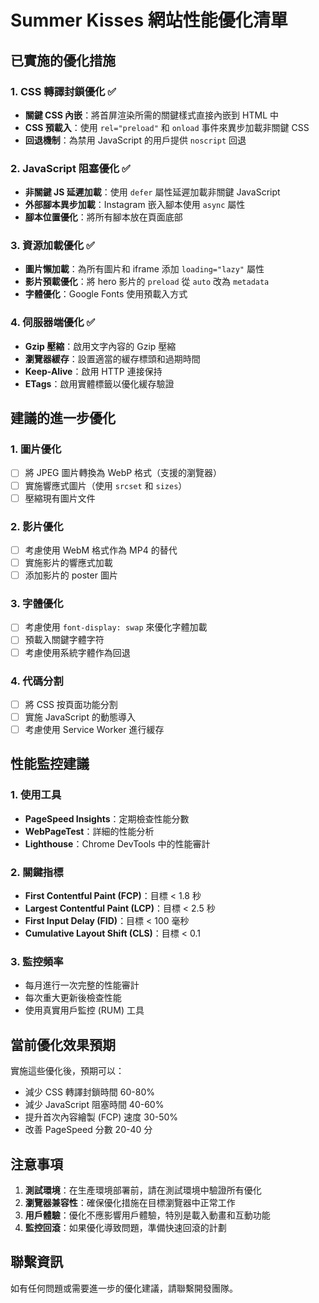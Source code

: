 # Summer Kisses 網站性能優化清單

## 已實施的優化措施

### 1. CSS 轉譯封鎖優化 ✅
- **關鍵 CSS 內嵌**：將首屏渲染所需的關鍵樣式直接內嵌到 HTML 中
- **CSS 預載入**：使用 `rel="preload"` 和 `onload` 事件來異步加載非關鍵 CSS
- **回退機制**：為禁用 JavaScript 的用戶提供 `noscript` 回退

### 2. JavaScript 阻塞優化 ✅
- **非關鍵 JS 延遲加載**：使用 `defer` 屬性延遲加載非關鍵 JavaScript
- **外部腳本異步加載**：Instagram 嵌入腳本使用 `async` 屬性
- **腳本位置優化**：將所有腳本放在頁面底部

### 3. 資源加載優化 ✅
- **圖片懶加載**：為所有圖片和 iframe 添加 `loading="lazy"` 屬性
- **影片預載優化**：將 hero 影片的 `preload` 從 `auto` 改為 `metadata`
- **字體優化**：Google Fonts 使用預載入方式

### 4. 伺服器端優化 ✅
- **Gzip 壓縮**：啟用文字內容的 Gzip 壓縮
- **瀏覽器緩存**：設置適當的緩存標頭和過期時間
- **Keep-Alive**：啟用 HTTP 連接保持
- **ETags**：啟用實體標籤以優化緩存驗證

## 建議的進一步優化

### 1. 圖片優化
- [ ] 將 JPEG 圖片轉換為 WebP 格式（支援的瀏覽器）
- [ ] 實施響應式圖片（使用 `srcset` 和 `sizes`）
- [ ] 壓縮現有圖片文件

### 2. 影片優化
- [ ] 考慮使用 WebM 格式作為 MP4 的替代
- [ ] 實施影片的響應式加載
- [ ] 添加影片的 poster 圖片

### 3. 字體優化
- [ ] 考慮使用 `font-display: swap` 來優化字體加載
- [ ] 預載入關鍵字體字符
- [ ] 考慮使用系統字體作為回退

### 4. 代碼分割
- [ ] 將 CSS 按頁面功能分割
- [ ] 實施 JavaScript 的動態導入
- [ ] 考慮使用 Service Worker 進行緩存

## 性能監控建議

### 1. 使用工具
- **PageSpeed Insights**：定期檢查性能分數
- **WebPageTest**：詳細的性能分析
- **Lighthouse**：Chrome DevTools 中的性能審計

### 2. 關鍵指標
- **First Contentful Paint (FCP)**：目標 < 1.8 秒
- **Largest Contentful Paint (LCP)**：目標 < 2.5 秒
- **First Input Delay (FID)**：目標 < 100 毫秒
- **Cumulative Layout Shift (CLS)**：目標 < 0.1

### 3. 監控頻率
- 每月進行一次完整的性能審計
- 每次重大更新後檢查性能
- 使用真實用戶監控 (RUM) 工具

## 當前優化效果預期

實施這些優化後，預期可以：
- 減少 CSS 轉譯封鎖時間 60-80%
- 減少 JavaScript 阻塞時間 40-60%
- 提升首次內容繪製 (FCP) 速度 30-50%
- 改善 PageSpeed 分數 20-40 分

## 注意事項

1. **測試環境**：在生產環境部署前，請在測試環境中驗證所有優化
2. **瀏覽器兼容性**：確保優化措施在目標瀏覽器中正常工作
3. **用戶體驗**：優化不應影響用戶體驗，特別是載入動畫和互動功能
4. **監控回滾**：如果優化導致問題，準備快速回滾的計劃

## 聯繫資訊

如有任何問題或需要進一步的優化建議，請聯繫開發團隊。
